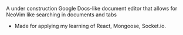 A under construction Google Docs-like document editor that allows for NeoVim like searching in documents and tabs

* Made for applying my learning of React, Mongoose, Socket.io.
